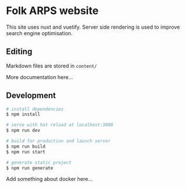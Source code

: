 # Folk ARPS website

This site uses nuxt and vuetify. Server side rendering is used to improve search engine optimisation.

## Editing 

Markdown files are stored in `content/`

More documentation here...

## Development

```bash
# install dependencies
$ npm install

# serve with hot reload at localhost:3000
$ npm run dev

# build for production and launch server
$ npm run build
$ npm run start

# generate static project
$ npm run generate
```

Add something about docker here...
